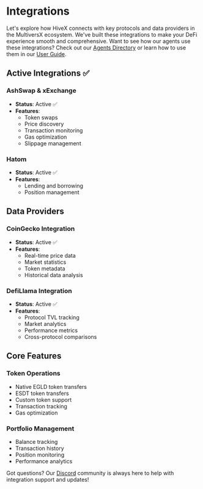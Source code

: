 # Integrations

Let's explore how HiveX connects with key protocols and data providers in the MultiversX ecosystem. We've built these integrations to make your DeFi experience smooth and comprehensive. Want to see how our agents use these integrations? Check out our [Agents Directory](./agents.md) or learn how to use them in our [User Guide](./user-guide.md).

## Active Integrations ✅

### AshSwap & xExchange
- **Status**: Active ✅
- **Features**:
  - Token swaps
  - Price discovery
  - Transaction monitoring
  - Gas optimization
  - Slippage management

### Hatom
- **Status**: Active ✅
- **Features**:
  - Lending and borrowing
  - Position management
  

## Data Providers

### CoinGecko Integration
- **Status**: Active ✅
- **Features**:
  - Real-time price data
  - Market statistics
  - Token metadata
  - Historical data analysis

### DefiLlama Integration
- **Status**: Active ✅
- **Features**:
  - Protocol TVL tracking
  - Market analytics
  - Performance metrics
  - Cross-protocol comparisons


## Core Features

### Token Operations
- Native EGLD token transfers
- ESDT token transfers
- Custom token support
- Transaction tracking
- Gas optimization

### Portfolio Management
- Balance tracking
- Transaction history
- Position monitoring
- Performance analytics


Got questions? Our [Discord](https://discord.gg/bTRhbRFbzc) community is always here to help with integration support and updates!
